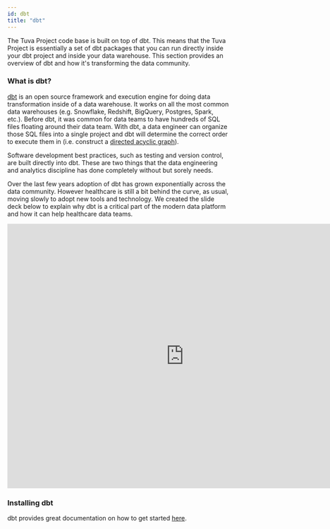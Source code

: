 ```yaml
---
id: dbt
title: "dbt"
---
```

The Tuva Project code base is built on top of dbt.  This means that the Tuva Project is essentially a set of dbt packages that you can run directly inside your dbt project and inside your data warehouse.  This section provides an overview of dbt and how it's transforming the data community.

### What is dbt?

[dbt](https://www.getdbt.com/) is an open source framework and execution engine for doing data transformation inside of a data warehouse.  It works on all the most common data warehouses (e.g. Snowflake, Redshift, BigQuery, Postgres, Spark, etc.).  Before dbt, it was common for data teams to have hundreds of SQL files floating around their data team.  With dbt, a data engineer can organize those SQL files into a single project and dbt will determine the correct order to execute them in (i.e. construct a [directed acyclic graph](https://en.wikipedia.org/wiki/Directed_acyclic_graph)).

Software development best practices, such as testing and version control, are built directly into dbt.  These are two things that the data engineering and analytics discipline has done completely without but sorely needs.

Over the last few years adoption of dbt has grown exponentially across the data community.  However healthcare is still a bit behind the curve, as usual, moving slowly to adopt new tools and technology.  We created the slide deck below to explain why dbt is a critical part of the modern data platform and how it can help healthcare data teams.

<iframe src="https://docs.google.com/presentation/d/e/2PACX-1vSy6ScNiEQuC4aiW8t9yYwnqwfYyTCpUwc8IeFGIQs1LqTfeBTFtbuvfh_hIuxsONyDZmPFErVbGykK/embed?start=false&loop=true&delayms=3000" frameborder="0" width="800" height="600" allowfullscreen="true" mozallowfullscreen="true" webkitallowfullscreen="true"></iframe>

### Installing dbt

dbt provides great documentation on how to get started [here](https://docs.getdbt.com/docs/get-started/installation).
